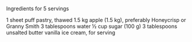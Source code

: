 Ingredients
for 5 servings

1 sheet puff pastry, thawed
1.5 kg apple (1.5 kg), preferably Honeycrisp or Granny Smith
3 tablespoons water
½ cup sugar (100 g)
3 tablespoons unsalted butter
vanilla ice cream, for serving